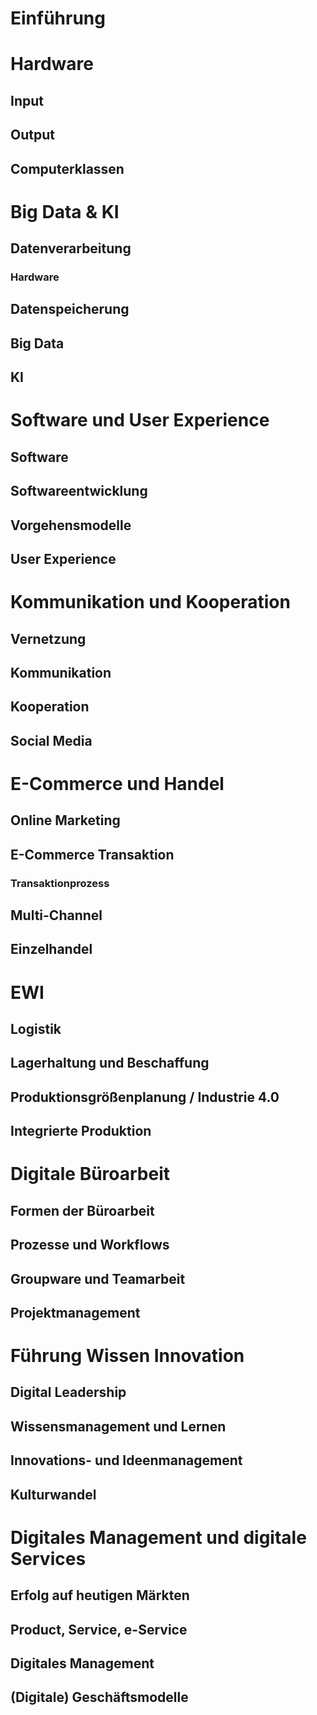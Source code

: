# Einführung

# Hardware 
## Input
## Output
## Computerklassen

# Big Data & KI
## Datenverarbeitung
### Hardware
## Datenspeicherung
## Big Data
## KI

# Software und User Experience
## Software
## Softwareentwicklung
## Vorgehensmodelle
## User Experience

# Kommunikation und Kooperation
## Vernetzung
## Kommunikation
## Kooperation
## Social Media

# E-Commerce und Handel
## Online Marketing
## E-Commerce Transaktion
### Transaktionprozess
## Multi-Channel
## Einzelhandel

# EWI
## Logistik
## Lagerhaltung und Beschaffung
## Produktionsgrößenplanung / Industrie 4.0
## Integrierte Produktion

# Digitale Büroarbeit
## Formen der Büroarbeit
## Prozesse und Workflows
## Groupware und Teamarbeit
## Projektmanagement

# Führung Wissen Innovation
## Digital Leadership
## Wissensmanagement und Lernen
## Innovations- und Ideenmanagement
## Kulturwandel

# Digitales Management und digitale Services
## Erfolg auf heutigen Märkten
## Product, Service, e-Service
## Digitales Management
## (Digitale) Geschäftsmodelle
